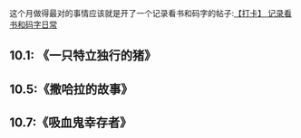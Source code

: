 这个月做得最对的事情应该就是开了一个记录看书和码字的帖子:[【打卡】 记录看书和码字日常 ](https://linux.do/t/topic/217458)<br>


## 10.1: 《一只特立独行的猪》

## 10.5:《撒哈拉的故事》

## 10.7:《吸血鬼幸存者》

